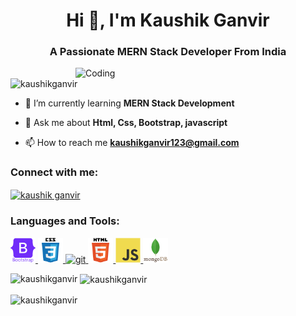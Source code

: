 <h1 align="center">Hi 👋, I'm Kaushik Ganvir</h1>
<h3 align="center">A Passionate MERN Stack Developer From India</h3>

<img align="right" alt="Coding" width="400" src="https://cdn.dribbble.com/users/1162077/screenshots/3848914/programmer.gif">


<p align="left"> <img src="https://komarev.com/ghpvc/?username=kaushikganvir&label=Profile%20views&color=0e75b6&style=flat" alt="kaushikganvir" /> </p>



- 🌱 I’m currently learning **MERN Stack Development**

- 💬 Ask me about **Html, Css, Bootstrap, javascript**

- 📫 How to reach me **kaushikganvir123@gmail.com**

<h3 align="left">Connect with me:</h3>
<p align="left">

<a href="https://linkedin.com/in/kaushik ganvir" target="blank"><img align="center" src="https://raw.githubusercontent.com/rahuldkjain/github-profile-readme-generator/master/src/images/icons/Social/linked-in-alt.svg" alt="kaushik ganvir" height="30" width="40" /></a>



<h3 align="left">Languages and Tools:</h3>
<p align="left"> <a href="https://getbootstrap.com" target="_blank" rel="noreferrer"> <img src="https://raw.githubusercontent.com/devicons/devicon/master/icons/bootstrap/bootstrap-plain-wordmark.svg" alt="bootstrap" width="40" height="40"/> </a> <a href="https://www.w3schools.com/css/" target="_blank" rel="noreferrer"> <img src="https://raw.githubusercontent.com/devicons/devicon/master/icons/css3/css3-original-wordmark.svg" alt="css3" width="40" height="40"/> </a> <a href="https://git-scm.com/" target="_blank" rel="noreferrer"> <img src="https://www.vectorlogo.zone/logos/git-scm/git-scm-icon.svg" alt="git" width="40" height="40"/> </a> <a href="https://www.w3.org/html/" target="_blank" rel="noreferrer"> <img src="https://raw.githubusercontent.com/devicons/devicon/master/icons/html5/html5-original-wordmark.svg" alt="html5" width="40" height="40"/> </a> <a href="https://developer.mozilla.org/en-US/docs/Web/JavaScript" target="_blank" rel="noreferrer"> <img src="https://raw.githubusercontent.com/devicons/devicon/master/icons/javascript/javascript-original.svg" alt="javascript" width="40" height="40"/> </a> <a href="https://www.mongodb.com/" target="_blank" rel="noreferrer"> <img src="https://raw.githubusercontent.com/devicons/devicon/master/icons/mongodb/mongodb-original-wordmark.svg" alt="mongodb" width="40" height="40"/> </a> </p>

<p><img align="left" src="https://github-readme-stats.vercel.app/api/top-langs?username=kaushikganvir&show_icons=true&locale=en&layout=compact" alt="kaushikganvir" /></p>

<p>&nbsp;<img align="center" src="https://github-readme-stats.vercel.app/api?username=kaushikganvir&show_icons=true&locale=en" alt="kaushikganvir" /></p>

<p><img align="center" src="https://github-readme-streak-stats.herokuapp.com/?user=kaushikganvir&" alt="kaushikganvir" /></p>
